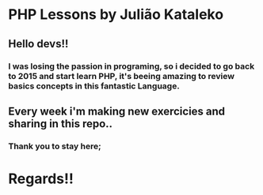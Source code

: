 # PHP Lessons by Julião Kataleko

## Hello devs!!
### I was losing the passion in programing, so i decided to go back to 2015 and start learn PHP, it's beeing amazing to review basics concepts in this fantastic Language.

## Every week i'm making new exercicies and sharing in this repo..

### Thank you to stay here;

# Regards!!